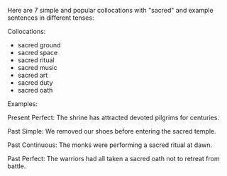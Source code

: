 Here are 7 simple and popular collocations with "sacred" and example sentences in different tenses:

Collocations:

- sacred ground
- sacred space
- sacred ritual  
- sacred music
- sacred art
- sacred duty
- sacred oath

Examples:  

Present Perfect: The shrine has attracted devoted pilgrims for centuries.  

Past Simple: We removed our shoes before entering the sacred temple.

Past Continuous: The monks were performing a sacred ritual at dawn.

Past Perfect: The warriors had all taken a sacred oath not to retreat from battle.